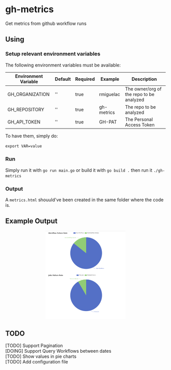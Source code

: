 # gh-metrics
Get metrics from github workflow runs

## Using

### Setup relevant environment variables

The following environment variables must be available:

| Environment Variable | Default | Required | Example    | Description |
| -------------------- | ------- | -------- | ---------- | ----------- |
| GH_ORGANIZATION      | ''      | true     | rmiguelac  | The owner/org of the repo to be analyzed |
| GH_REPOSITORY        | ''      | true     | gh-metrics | The repo to be analyzed |
| GH_API_TOKEN         | ''      | true     | GH-PAT     | The Personal Access Token |

To have them, simply do:

`export VAR=value`

### Run

Simply run it with `go run main.go` or build it with `go build .` then run it `./gh-metrics`


### Output

A `metrics.html` shouuld've been created in the same folder where the code is.

## Example Output

<p align='center'.>
  <img src="./static/metrics.png" width=50% height=50%>
</p>


## TODO

[TODO] Support Pagination  
[DOING] Support Query Workflows between dates  
[TODO] Show values in pie charts  
[TODO] Add configuration file